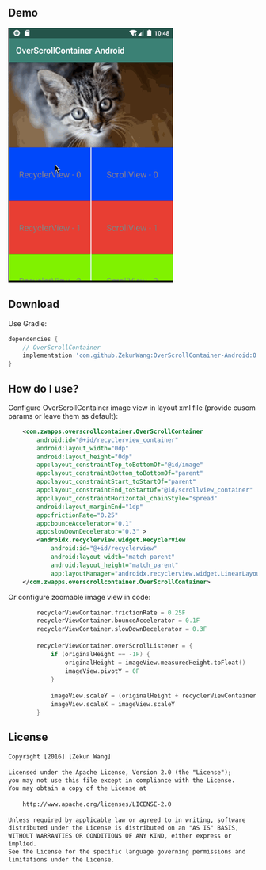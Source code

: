 Demo
--------
![demo](demo.gif)

Download
--------
Use Gradle:

```gradle
dependencies {
    // OverScrollContainer
    implementation 'com.github.ZekunWang:OverScrollContainer-Android:0.1.0'
}
```
How do I use?
-------------------
Configure OverScrollContainer image view in layout xml file (provide cusom params or leave them as default):
```xml
    <com.zwapps.overscrollcontainer.OverScrollContainer
        android:id="@+id/recyclerview_container"
        android:layout_width="0dp"
        android:layout_height="0dp"
        app:layout_constraintTop_toBottomOf="@id/image"
        app:layout_constraintBottom_toBottomOf="parent"
        app:layout_constraintStart_toStartOf="parent"
        app:layout_constraintEnd_toStartOf="@id/scrollview_container"
        app:layout_constraintHorizontal_chainStyle="spread"
        android:layout_marginEnd="1dp"
        app:frictionRate="0.25"
        app:bounceAccelerator="0.1"
        app:slowDownDecelerator="0.3" >
        <androidx.recyclerview.widget.RecyclerView
            android:id="@+id/recyclerview"
            android:layout_width="match_parent"
            android:layout_height="match_parent"
            app:layoutManager="androidx.recyclerview.widget.LinearLayoutManager" />
    </com.zwapps.overscrollcontainer.OverScrollContainer>
```

Or configure zoomable image view in code:
```kotlin
        recyclerViewContainer.frictionRate = 0.25F
        recyclerViewContainer.bounceAccelerator = 0.1F
        recyclerViewContainer.slowDownDecelerator = 0.3F

        recyclerViewContainer.overScrollListener = {
            if (originalHeight == -1F) {
                originalHeight = imageView.measuredHeight.toFloat()
                imageView.pivotY = 0F
            }

            imageView.scaleY = (originalHeight + recyclerViewContainer.child.translationY) / originalHeight
            imageView.scaleX = imageView.scaleY
        }
```
## License

    Copyright [2016] [Zekun Wang]

    Licensed under the Apache License, Version 2.0 (the "License");
    you may not use this file except in compliance with the License.
    You may obtain a copy of the License at

        http://www.apache.org/licenses/LICENSE-2.0

    Unless required by applicable law or agreed to in writing, software
    distributed under the License is distributed on an "AS IS" BASIS,
    WITHOUT WARRANTIES OR CONDITIONS OF ANY KIND, either express or implied.
    See the License for the specific language governing permissions and
    limitations under the License.
